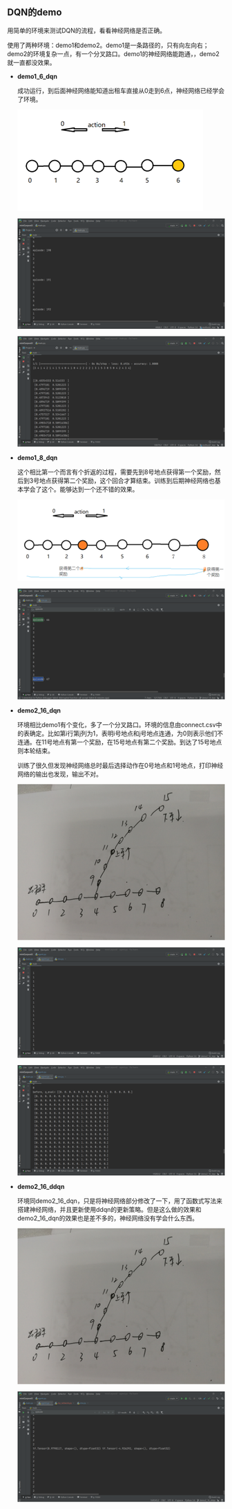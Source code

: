 ## DQN的demo

用简单的环境来测试DQN的流程，看看神经网络是否正确。

使用了两种环境：demo1和demo2。demo1是一条路径的，只有向左向右；demo2的环境复杂一点，有一个分叉路口。demo1的神经网络能跑通，，demo2就一直都没效果。

- **demo1_6_dqn**

  成功运行，到后面神经网络能知道出租车直接从0走到6点，神经网络已经学会了环境。

  

  <img src="./demo1_6_dqn/环境.png" style="zoom:50%;" />

  ![](./demo1_6_dqn/控制台输出1.png)

  ![](./demo1_6_dqn/控制台输出2.png)

- **demo1_8_dqn**

  这个相比第一个而言有个折返的过程，需要先到8号地点获得第一个奖励，然后到3号地点获得第二个奖励，这个回合才算结束。训练到后期神经网络也基本学会了这个。能够达到一个还不错的效果。

  <img src="./demo1_8_dqn/8个点环境（有折返）.png" style="zoom:50%;" />

  ![](./demo1_8_dqn/控制台输出.png)
  

- **demo2_16_dqn**

  环境相比demo1有个变化，多了一个分叉路口。环境的信息由connect.csv中的表确定。比如第i行第j列为1，表明i号地点和j号地点连通，为0则表示他们不连通。在11号地点有第一个奖励，在15号地点有第二个奖励。到达了15号地点则本轮结束。

  训练了很久但发现神经网络总时最后选择动作在0号地点和1号地点，打印神经网络的输出也发现，输出不对。

  ![](./demo2_16_dqn/环境16个点.jpg)
  
  ![](./demo2_16_dqn/控制台输出1.png)
  
  ![](./demo2_16_dqn/控制台输出2.png)


- **demo2_16_ddqn**

  环境同demo2_16_dqn，只是将神经网络部分修改了一下，用了函数式写法来搭建神经网络，并且更新使用ddqn的更新策略。但是这么做的效果和demo2_16_dqn的效果也是差不多的，神经网络没有学会什么东西。

  ![](./demo2_16_ddqn/环境16个点.jpg)
  
  ![](./demo2_16_ddqn/控制台输出1.png)


